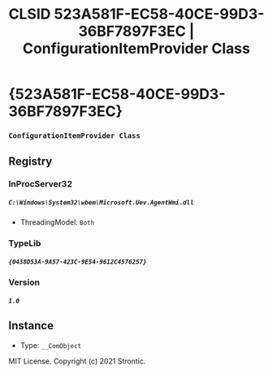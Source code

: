 ﻿---
title: "CLSID 523A581F-EC58-40CE-99D3-36BF7897F3EC | ConfigurationItemProvider Class"
excerpt: What is COM-Object CLSID 523A581F-EC58-40CE-99D3-36BF7897F3EC?
---

# {523A581F-EC58-40CE-99D3-36BF7897F3EC}

### `ConfigurationItemProvider Class`

## Registry


### InProcServer32

##### `C:\Windows\System32\wbem\Microsoft.Uev.AgentWmi.dll`
* ThreadingModel: `Both`

### TypeLib

##### `{0438D53A-9A57-423C-9E54-9612C4576257}`

### Version

##### `1.0`

## Instance

* Type: `__ComObject`

MIT License. Copyright (c) 2021 Strontic.


